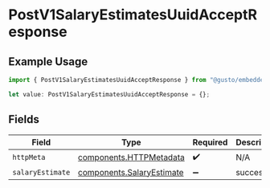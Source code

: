 # PostV1SalaryEstimatesUuidAcceptResponse

## Example Usage

```typescript
import { PostV1SalaryEstimatesUuidAcceptResponse } from "@gusto/embedded-api/models/operations/postv1salaryestimatesuuidaccept.js";

let value: PostV1SalaryEstimatesUuidAcceptResponse = {};
```

## Fields

| Field                                                                  | Type                                                                   | Required                                                               | Description                                                            |
| ---------------------------------------------------------------------- | ---------------------------------------------------------------------- | ---------------------------------------------------------------------- | ---------------------------------------------------------------------- |
| `httpMeta`                                                             | [components.HTTPMetadata](../../models/components/httpmetadata.md)     | :heavy_check_mark:                                                     | N/A                                                                    |
| `salaryEstimate`                                                       | [components.SalaryEstimate](../../models/components/salaryestimate.md) | :heavy_minus_sign:                                                     | successful                                                             |